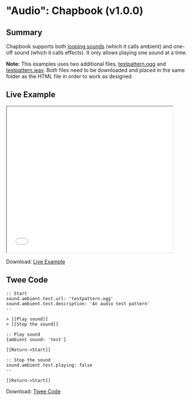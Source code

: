 # "Audio": Chapbook (v1.0.0)

## Summary

Chapbook supports both [looping sounds](https://klembot.github.io/chapbook/guide/multimedia/audio.html) (which it calls ambient) and one-off sound (which it calls effects). It only allows playing one sound at a time.

<div class="alertbox information"><strong>Note:</strong> This examples uses two additional files, <a href="testpattern.ogg">testpattern.ogg</a> and <a href="testpattern.wav">testpattern.wav</a>. Both files need to be downloaded and placed in the same folder as the HTML file in order to work as designed.</div>

## Live Example

<section>
<iframe src="chapbook_audio_example.html" height=400 width=90%></iframe>

Download: <a href="chapbook_audio_example.html" target="_blank">Live Example</a>
</section>

## Twee Code

```
:: Start
sound.ambient.test.url: 'testpattern.ogg'
sound.ambient.test.description: 'An audio test pattern'
--

> [[Play sound]]
> [[Stop the sound]] 

:: Play sound
{ambient sound: 'test'}

[[Return->Start]]

:: Stop the sound
sound.ambient.test.playing: false
--

[[Return->Start]]
```

Download: <a href="chapbook_audio_twee.txt" target="_blank">Twee Code</a>
